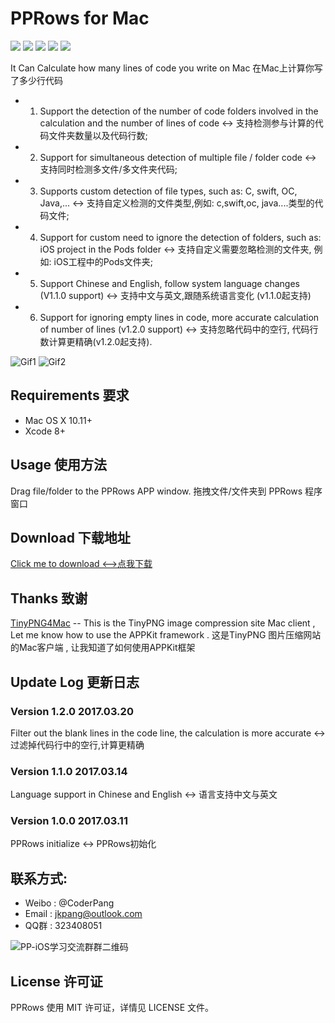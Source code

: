 # PPRows for Mac

![](https://img.shields.io/badge/platform-macOS-red.svg) ![](https://img.shields.io/badge/language-Objective--C-orange.svg)  ![](https://img.shields.io/badge/version-1.2.0-blue.svg) ![](https://img.shields.io/badge/license-MIT%20License-brightgreen.svg)  [![](https://img.shields.io/badge/weibo-%40CoderPang-yellow.svg)](http://weibo.com/5743737098/profile?rightmod=1&wvr=6&mod=personinfo&is_all=1)

It Can Calculate how many lines of code you write on Mac 
在Mac上计算你写了多少行代码

* 1. Support the detection of the number of code folders involved in the calculation and the number of lines of code <-> 支持检测参与计算的代码文件夹数量以及代码行数;
* 2. Support for simultaneous detection of multiple file / folder code <-> 支持同时检测多文件/多文件夹代码;
* 3. Supports custom detection of file types, such as: C, swift, OC, Java,... <-> 支持自定义检测的文件类型,例如: c,swift,oc, java....类型的代码文件;
* 4. Support for custom need to ignore the detection of folders, such as: iOS project in the Pods folder <-> 支持自定义需要忽略检测的文件夹, 例如: iOS工程中的Pods文件夹;
* 5. Support Chinese and English, follow system language changes (V1.1.0 support) <-> 支持中文与英文,跟随系统语言变化 (v1.1.0起支持)
* 6. Support for ignoring empty lines in code, more accurate calculation of number of lines (v1.2.0 support) <-> 支持忽略代码中的空行, 代码行数计算更精确(v1.2.0起支持).


![Gif1](https://github.com/jkpang/PPRows/blob/master/source/Gif1.gif)
![Gif2](https://github.com/jkpang/PPRows/blob/master/source/Gif2.gif)

## Requirements 要求
* Mac OS X 10.11+
* Xcode 8+

## Usage 使用方法
Drag file/folder to the PPRows APP window.
拖拽文件/文件夹到 PPRows 程序窗口

## Download 下载地址
[Click me to download <-->点我下载](https://github.com/jkpang/PPRows/releases)

## Thanks 致谢
[TinyPNG4Mac](https://github.com/kyleduo/TinyPNG4Mac) -- This is the TinyPNG image compression site Mac client , Let me know how to use the APPKit framework . 这是TinyPNG 图片压缩网站的Mac客户端 , 让我知道了如何使用APPKit框架

## Update Log  更新日志
### Version 1.2.0   2017.03.20
Filter out the blank lines in the code line, the calculation is more accurate <-> 过滤掉代码行中的空行,计算更精确
### Version 1.1.0   2017.03.14
Language support in Chinese and English <-> 语言支持中文与英文
### Version 1.0.0   2017.03.11
PPRows initialize <-> PPRows初始化
 
## 联系方式:
* Weibo : @CoderPang
* Email : jkpang@outlook.com
* QQ群 : 323408051

![PP-iOS学习交流群群二维码](https://github.com/jkpang/PPCounter/blob/master/PP-iOS%E5%AD%A6%E4%B9%A0%E4%BA%A4%E6%B5%81%E7%BE%A4%E7%BE%A4%E4%BA%8C%E7%BB%B4%E7%A0%81.png)

## License 许可证
PPRows 使用 MIT 许可证，详情见 LICENSE 文件。

